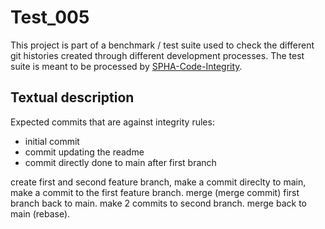 # Test_005
This project is part of a benchmark / test suite used to check the different git histories created through different development processes.
The test suite is meant to be processed by [SPHA-Code-Integrity](https://github.com/fraunhofer-iem/SPHA-Code-Integrity).

## Textual description
Expected commits that are against integrity rules: 
* initial commit
* commit updating the readme
* commit directly done to main after first branch

create first and second feature branch, make a commit direclty to main, make a commit to the first feature branch. merge (merge commit) first branch back to main. make 2 commits to second branch. merge back to main (rebase).
